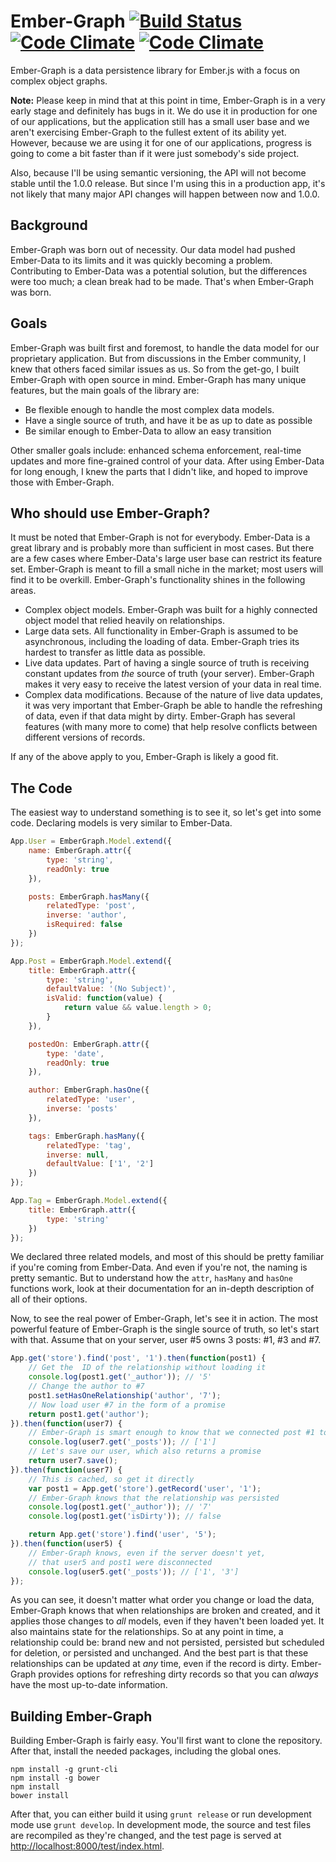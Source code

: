 # Ember-Graph [![Build Status](https://secure.travis-ci.org/gordonkristan/ember-graph.png?branch=master)](http://travis-ci.org/gordonkristan/ember-graph) [![Code Climate](https://codeclimate.com/github/gordonkristan/ember-graph.png)](https://codeclimate.com/github/gordonkristan/ember-graph) [![Code Climate](https://codeclimate.com/github/gordonkristan/ember-graph/coverage.png)](https://codeclimate.com/github/gordonkristan/ember-graph)

Ember-Graph is a data persistence library for Ember.js with a focus on complex object graphs.

**Note:** Please keep in mind that at this point in time, Ember-Graph is in a very early stage and definitely has bugs
in it. We do use it in production for one of our applications, but the application still has a small user base and
we aren't exercising Ember-Graph to the fullest extent of its ability yet. However, because we are using it for one of
our applications, progress is going to come a bit faster than if it were just somebody's side project.

Also, because I'll be using semantic versioning, the API will not become stable until the 1.0.0 release. But since I'm
using this in a production app, it's not likely that many major API changes will happen between now and 1.0.0.

## Background

Ember-Graph was born out of necessity. Our data model had pushed Ember-Data to its limits and it was quickly becoming a
problem. Contributing to Ember-Data was a potential solution, but the differences were too much; a clean break had to be
made. That's when Ember-Graph was born.

## Goals

Ember-Graph was built first and foremost, to handle the data model for our proprietary application. But from discussions
in the Ember community, I knew that others faced similar issues as us. So from the get-go, I built Ember-Graph with open
source in mind. Ember-Graph has many unique features, but the main goals of the library are:

- Be flexible enough to handle the most complex data models.
- Have a single source of truth, and have it be as up to date as possible
- Be similar enough to Ember-Data to allow an easy transition

Other smaller goals include: enhanced schema enforcement, real-time updates and more fine-grained control of your data.
After using Ember-Data for long enough, I knew the parts that I didn't like, and hoped to improve those with
Ember-Graph.

## Who should use Ember-Graph?

It must be noted that Ember-Graph is not for everybody. Ember-Data is a great library and is probably more than
sufficient in most cases. But there are a few cases where Ember-Data's large user base can restrict its feature set.
Ember-Graph is meant to fill a small niche in the market; most users will find it to be overkill. Ember-Graph's
functionality shines in the following areas.

- Complex object models. Ember-Graph was built for a highly connected object model that relied heavily on relationships.
- Large data sets. All functionality in Ember-Graph is assumed to be asynchronous, including the loading of data.
  Ember-Graph tries its hardest to transfer as little data as possible.
- Live data updates. Part of having a single source of truth is receiving constant updates from _the_ source of truth
  (your server). Ember-Graph makes it very easy to receive the latest version of your data in real time.
- Complex data modifications. Because of the nature of live data updates, it was very important that Ember-Graph be able
  to handle the refreshing of data, even if that data might by dirty. Ember-Graph has several features (with many more
  to come) that help resolve conflicts between different versions of records.

If any of the above apply to you, Ember-Graph is likely a good fit.

## The Code

The easiest way to understand something is to see it, so let's get into some code. Declaring models is very similar to
Ember-Data.

```js
App.User = EmberGraph.Model.extend({
	name: EmberGraph.attr({
		type: 'string',
		readOnly: true
	}),

	posts: EmberGraph.hasMany({
		relatedType: 'post',
		inverse: 'author',
		isRequired: false
	})
});

App.Post = EmberGraph.Model.extend({
	title: EmberGraph.attr({
		type: 'string',
		defaultValue: '(No Subject)',
		isValid: function(value) {
			return value && value.length > 0;
		}
	}),

	postedOn: EmberGraph.attr({
		type: 'date',
		readOnly: true
	}),

	author: EmberGraph.hasOne({
		relatedType: 'user',
		inverse: 'posts'
	}),

	tags: EmberGraph.hasMany({
		relatedType: 'tag',
		inverse: null,
		defaultValue: ['1', '2']
	})
});

App.Tag = EmberGraph.Model.extend({
	title: EmberGraph.attr({
		type: 'string'
	})
});

```

We declared three related models, and most of this should be pretty familiar if you're coming from Ember-Data. And even
if you're not, the naming is pretty semantic. But to understand how the `attr`, `hasMany` and `hasOne` functions work,
look at their documentation for an in-depth description of all of their options.

Now, to see the real power of Ember-Graph, let's see it in action. The most powerful feature of Ember-Graph is the
single source of truth, so let's start with that. Assume that on your server, user #5 owns 3 posts: #1, #3 and #7.

```js
App.get('store').find('post', '1').then(function(post1) {
	// Get the  ID of the relationship without loading it
	console.log(post1.get('_author')); // '5'
	// Change the author to #7
	post1.setHasOneRelationship('author', '7');
	// Now load user #7 in the form of a promise
	return post1.get('author');
}).then(function(user7) {
	// Ember-Graph is smart enough to know that we connected post #1 to user #7
	console.log(user7.get('_posts')); // ['1']
	// Let's save our user, which also returns a promise
	return user7.save();
}).then(function(user7) {
	// This is cached, so get it directly
	var post1 = App.get('store').getRecord('user', '1');
	// Ember-Graph knows that the relationship was persisted
	console.log(post1.get('_author')); // '7'
	console.log(post1.get('isDirty')); // false

	return App.get('store').find('user', '5');
}).then(function(user5) {
	// Ember-Graph knows, even if the server doesn't yet,
	// that user5 and post1 were disconnected
	console.log(user5.get('_posts')); // ['1', '3']
});
```

As you can see, it doesn't matter what order you change or load the data, Ember-Graph knows that when relationships are
broken and created, and it applies those changes to _all_ models, even if they haven't been loaded yet. It also
maintains state for the relationships. So at any point in time, a relationship could be: brand new and not persisted,
persisted but scheduled for deletion, or persisted and unchanged. And the best part is that these relationships can be
updated at _any_ time, even if the record is dirty. Ember-Graph provides options for refreshing dirty records so that
you can _always_ have the most up-to-date information.

## Building Ember-Graph

Building Ember-Graph is fairly easy. You'll first want to clone the repository. After that, install the needed packages, including the global ones.

```
npm install -g grunt-cli
npm install -g bower
npm install
bower install
```

After that, you can either build it using `grunt release` or run development mode use `grunt develop`. In development mode, the source and test files are recompiled as they're changed, and the test page is served at [http://localhost:8000/test/index.html](http://localhost:8000/test/index.html).
